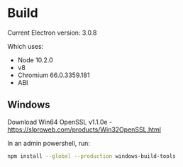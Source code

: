 # Build

Current Electron version: 3.0.8

Which uses:

- Node 10.2.0
- v8
- Chromium 66.0.3359.181
- ABI

## Windows

Download Win64 OpenSSL v1.1.0e - https://slproweb.com/products/Win32OpenSSL.html

In an admin powershell, run:

```bash
npm install --global --production windows-build-tools
```
